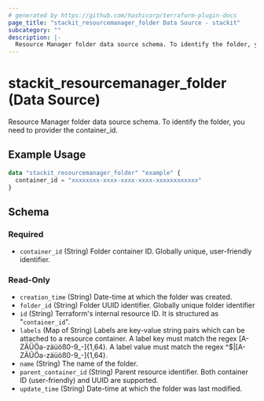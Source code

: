 ```yaml
---
# generated by https://github.com/hashicorp/terraform-plugin-docs
page_title: "stackit_resourcemanager_folder Data Source - stackit"
subcategory: ""
description: |-
  Resource Manager folder data source schema. To identify the folder, you need to provider the container_id.
---
```


# stackit_resourcemanager_folder (Data Source)

Resource Manager folder data source schema. To identify the folder, you need to provider the container_id.

## Example Usage

```terraform
data "stackit_resourcemanager_folder" "example" {
  container_id = "xxxxxxxx-xxxx-xxxx-xxxx-xxxxxxxxxxxx"
}
```

<!-- schema generated by tfplugindocs -->
## Schema

### Required

- `container_id` (String) Folder container ID. Globally unique, user-friendly identifier.

### Read-Only

- `creation_time` (String) Date-time at which the folder was created.
- `folder_id` (String) Folder UUID identifier. Globally unique folder identifier
- `id` (String) Terraform's internal resource ID. It is structured as "`container_id`".
- `labels` (Map of String) Labels are key-value string pairs which can be attached to a resource container. A label key must match the regex [A-ZÄÜÖa-zäüöß0-9_-]{1,64}. A label value must match the regex ^$|[A-ZÄÜÖa-zäüöß0-9_-]{1,64}.
- `name` (String) The name of the folder.
- `parent_container_id` (String) Parent resource identifier. Both container ID (user-friendly) and UUID are supported.
- `update_time` (String) Date-time at which the folder was last modified.
